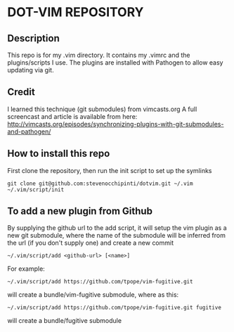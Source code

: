 DOT-VIM REPOSITORY
==================


Description
-----------

This repo is for my .vim directory.
It contains my .vimrc and the plugins/scripts I use.
The plugins are installed with Pathogen to allow easy updating via git.


Credit
------

I learned this technique (git submodules) from vimcasts.org
A full screencast and article is available from here:
http://vimcasts.org/episodes/synchronizing-plugins-with-git-submodules-and-pathogen/


How to install this repo
------------------------

First clone the repository, then run the init script to set up the symlinks

    git clone git@github.com:stevenocchipinti/dotvim.git ~/.vim
    ~/.vim/script/init


To add a new plugin from Github
-------------------------------

By supplying the github url to the add script, it will setup the vim plugin as
a new git submodule, where the name of the submodule will be inferred from the
url (if you don't supply one) and create a new commit

    ~/.vim/script/add <github-url> [<name>]

For example:

    ~/.vim/script/add https://github.com/tpope/vim-fugitive.git

will create a bundle/vim-fugitive submodule, where as this:

    ~/.vim/script/add https://github.com/tpope/vim-fugitive.git fugitive

will create a bundle/fugitive submodule
